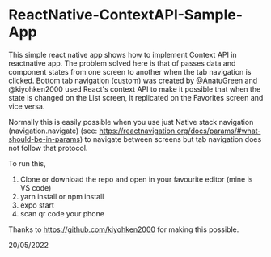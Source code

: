# ReactNative-ContextAPI-Sample-App

This simple react native app shows how to implement Context API in reactnative app. The problem solved here is that of passes data and component states from one screen to another when the tab navigation is clicked.
Bottom tab navigation (custom) was created by @AnatuGreen and @kiyohken2000 used React's context API to make it possible that when the state is changed on the List screen,
it replicated on the Favorites screen and vice versa.

Normally this is easily possible when you use just Native stack navigation (navigation.navigate) (see: https://reactnavigation.org/docs/params/#what-should-be-in-params) to navigate between screens but tab navigation does not follow that protocol.

To run this,
1. Clone or download the repo and open in your favourite editor (mine is VS code)
2. yarn install or npm install
3. expo start
4. scan qr code your phone

Thanks to https://github.com/kiyohken2000 for making this possible.

20/05/2022

